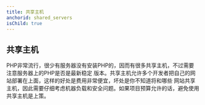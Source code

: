 ```yaml
---
title: 共享主机
anchorid: shared_servers
isChild: true
---
```


<h2 id="shared_servers">共享主机</h2>

PHP非常流行，很少有服务器没有安装PHP的，因而有很多共享主机，不过需要注意服务器上的PHP是否是最新稳定
版本。共享主机允许多个开发者把自己的网站部署在上面，这样的好处是费用非常便宜，坏处是你不知道将和哪些
网站共享主机，因此需要仔细考虑机器负载和安全问题。如果项目预算允许的话，避免使用共享主机是上策。
